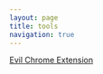 ```yaml
---
layout: page
title: tools
navigation: true
---
```



[Evil Chrome Extension](https://github.com/puppycodes/evil-chrome-extension "Evil Chrome Extension")
